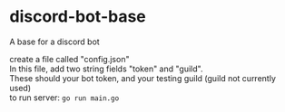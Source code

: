 # discord-bot-base
A base for a discord bot


create a file called "config.json"  
In this file, add two string fields "token" and "guild".  
These should your bot token, and your testing guild (guild not currently used)  
to run server: 
`go run main.go`
